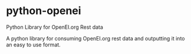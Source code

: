 # python-openei
Python Library for OpenEI.org Rest data

A python library for consuming OpenEI.org rest data and outputting it into an easy to use format.
